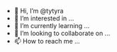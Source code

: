 - 👋 Hi, I’m @tytyra
- 👀 I’m interested in ...
- 🌱 I’m currently learning ...
- 💞️ I’m looking to collaborate on ...
- 📫 How to reach me ...

<!---
tytyra/tytyra is a ✨ special ✨ repository because its `README.md` (this file) appears on your GitHub profile.
You can click the Preview link to take a look at your changes.
--->
